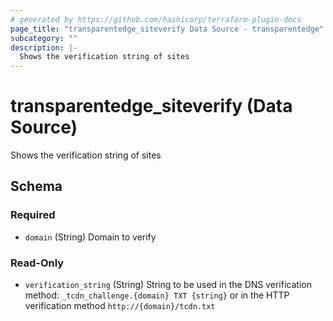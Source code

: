 ```yaml
---
# generated by https://github.com/hashicorp/terraform-plugin-docs
page_title: "transparentedge_siteverify Data Source - transparentedge"
subcategory: ""
description: |-
  Shows the verification string of sites
---
```


# transparentedge_siteverify (Data Source)

Shows the verification string of sites



<!-- schema generated by tfplugindocs -->
## Schema

### Required

- `domain` (String) Domain to verify

### Read-Only

- `verification_string` (String) String to be used in the DNS verification method: `_tcdn_challenge.{domain} TXT {string}` or in the HTTP verification method `http://{domain}/tcdn.txt`


